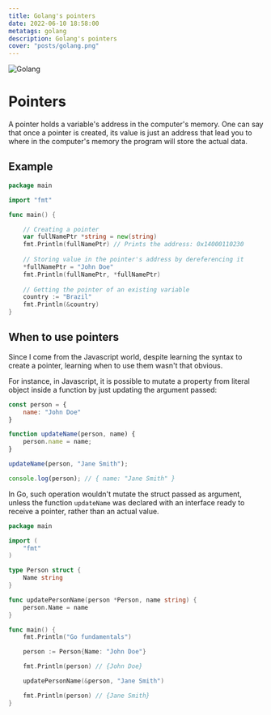 ```yaml
---
title: Golang's pointers
date: 2022-06-10 18:58:00
metatags: golang
description: Golang's pointers
cover: "posts/golang.png"
---
```


![Golang](/posts/golang.png)

# Pointers

A pointer holds a variable's address in the computer's memory. One can say that once a pointer is created, its value is just an address that lead you to where in the computer's memory the program will store the actual data.

## Example

```go
package main

import "fmt"

func main() {

	// Creating a pointer
	var fullNamePtr *string = new(string)
	fmt.Println(fullNamePtr) // Prints the address: 0x14000110230
	
	// Storing value in the pointer's address by dereferencing it
	*fullNamePtr = "John Doe"
	fmt.Println(fullNamePtr, *fullNamePtr)
	
	// Getting the pointer of an existing variable
	country := "Brazil"
	fmt.Println(&country)
}
```

## When to use pointers

Since I come from the Javascript world, despite learning the syntax to create a pointer, learning when to use them wasn't that obvious.

For instance, in Javascript, it is possible to mutate a property from literal object inside a function by just updating the argument passed:

```javascript
const person = {
	name: "John Doe"
}

function updateName(person, name) {
	person.name = name;
}

updateName(person, "Jane Smith");

console.log(person); // { name: "Jane Smith" }
```

In Go, such operation wouldn't mutate the struct passed as argument, unless the function `updateName` was declared with an interface ready to receive a pointer, rather than an actual value.

```go
package main

import (
	"fmt"
)

type Person struct {
	Name string
}

func updatePersonName(person *Person, name string) {
	person.Name = name
}

func main() {
	fmt.Println("Go fundamentals")

	person := Person{Name: "John Doe"}

	fmt.Println(person) // {John Doe}

	updatePersonName(&person, "Jane Smith")

	fmt.Println(person) // {Jane Smith}
}

```